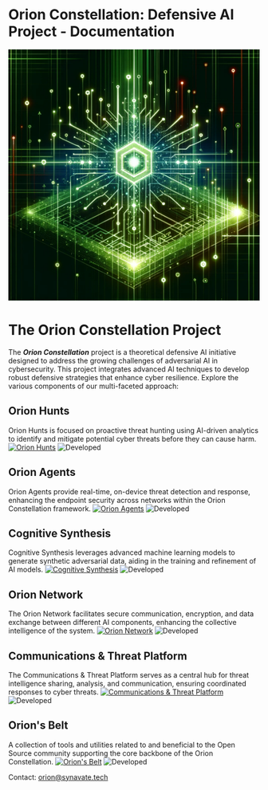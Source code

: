 # Orion Constellation: Defensive AI Project - Documentation

![\[!\\[Orion Constellation\\]](../images/platform/constellation2.webp)

# **The Orion Constellation Project**

The ***Orion Constellation*** project is a theoretical defensive AI initiative designed to address the growing challenges of adversarial AI in cybersecurity. This project integrates advanced AI techniques to develop robust defensive strategies that enhance cyber resilience. Explore the various components of our multi-faceted approach:


## Orion Hunts
Orion Hunts is focused on proactive threat hunting using AI-driven analytics to identify and mitigate potential cyber threats before they can cause harm.
[![Orion Hunts](https://img.shields.io/badge/GitHub-Orion_Hunts-blue?style=flat&logo=github)](https://github.com/YourOrganization/Orion-Hunts)
![Developed](https://img.shields.io/badge/Developed-Yes-green)

## Orion Agents
Orion Agents provide real-time, on-device threat detection and response, enhancing the endpoint security across networks within the Orion Constellation framework.
[![Orion Agents](https://img.shields.io/badge/GitHub-Orion_Agents-blue?style=flat&logo=github)](https://github.com/orion-constellation/Orion-Agents)
![Developed](https://img.shields.io/badge/Developed-No-green)

## Cognitive Synthesis
Cognitive Synthesis leverages advanced machine learning models to generate synthetic adversarial data, aiding in the training and refinement of AI models.
[![Cognitive Synthesis](https://img.shields.io/badge/GitHub-Cognitive_Synthesis-blue?style=flat&logo=github)](https://github.com/orion-constellation/Cognitive-Synthesis)
![Developed](https://img.shields.io/badge/Developed-Yes-green)

## Orion Network
The Orion Network facilitates secure communication, encryption, and data exchange between different AI components, enhancing the collective intelligence of the system.
[![Orion Network](https://img.shields.io/badge/GitHub-Orion_Network-blue?style=flat&logo=github)](https://github.com/orion-constellation/Orion-Network)
![Developed](https://img.shields.io/badge/Developed-No-green)

## Communications & Threat Platform
The Communications & Threat Platform serves as a central hub for threat intelligence sharing, analysis, and communication, ensuring coordinated responses to cyber threats.
[![Communications & Threat Platform](https://img.shields.io/badge/GitHub-Communications_&_Threat_Platform-blue?style=flat&logo=github)](https://github.com/YourOrganization/Communications-Threat-Platform)
![Developed](https://img.shields.io/badge/Developed-Yes-green)

## Orion's Belt
A collection of tools and utilities related to and beneficial to the Open Source community supporting the core backbone of the Orion Constellation.
[![Orion's Belt](https://img.shields.io/badge/GitHub-Orion's_Belt-blue?style=flat&logo=github)](https://github.com/orion-constellation/Orions-Belt)
![Developed](https://img.shields.io/badge/Developed-No-green)


Contact:
orion@synavate.tech



